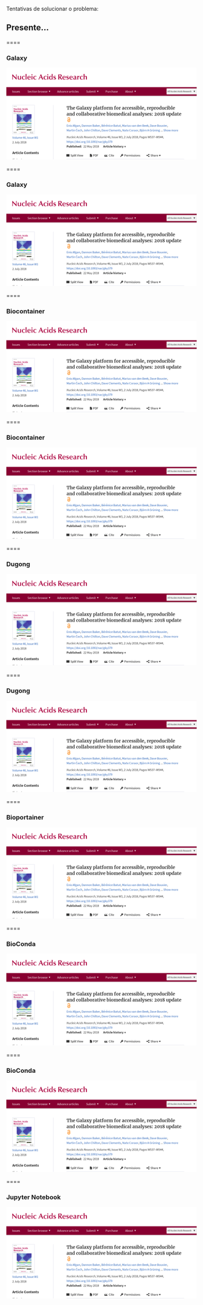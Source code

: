 <!-- .slide: data-background="img/containers.jpg" -->

Tentativas de solucionar o problema:

## Presente...

====

### Galaxy

![avatar][avatar] <!-- .element: class="pull-center" -->

[avatar]: ../shared/img/galaxy.png

====

### Galaxy

![avatar][avatar] <!-- .element: class="pull-center" -->

[avatar]: ../shared/img/galaxy1.png

====

### Biocontainer

![avatar][avatar] <!-- .element: class="pull-center" -->

[avatar]: ../shared/img/biocontainer1.png

====

### Biocontainer

![avatar][avatar] <!-- .element: class="pull-center" -->

[avatar]: ../shared/img/biocontainer.png

====

### Dugong

![avatar][avatar] <!-- .element: class="pull-center" -->

[avatar]: ../shared/img/dugong.png

====

### Dugong

![avatar][avatar] <!-- .element: class="pull-center" -->

[avatar]: ../shared/img/dugong1.png

====

### Bioportainer

![avatar][avatar] <!-- .element: class="pull-center" -->

[avatar]: ../shared/img/bioportainer.png

====

### BioConda

![avatar][avatar] <!-- .element: class="pull-center" -->

[avatar]: ../shared/img/bioconda1.png

====

### BioConda

![avatar][avatar] <!-- .element: class="pull-center" -->

[avatar]: ../shared/img/bioconda.png

====

### Jupyter Notebook

![avatar][avatar] <!-- .element: class="pull-center" -->

[avatar]: ../shared/img/jupyter.png
